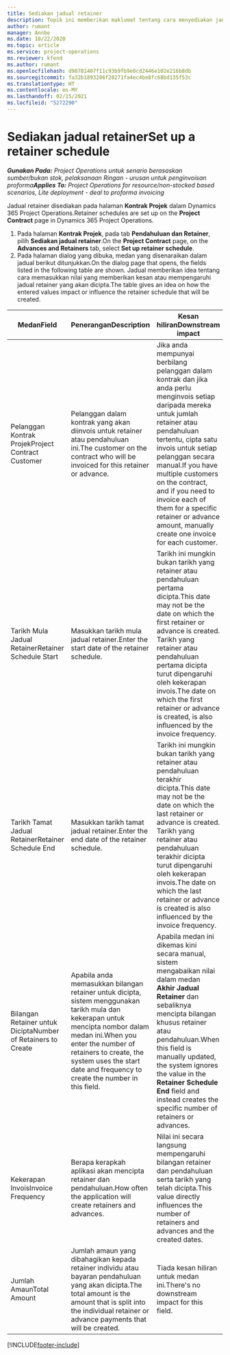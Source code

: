 ```yaml
---
title: Sediakan jadual retainer
description: Topik ini memberikan maklumat tentang cara menyediakan jadual retainer dalam Project Operations.
author: rumant
manager: Annbe
ms.date: 10/22/2020
ms.topic: article
ms.service: project-operations
ms.reviewer: kfend
ms.author: rumant
ms.openlocfilehash: d90781407f11c93b9fb9e0cd2446e102e216b8db
ms.sourcegitcommit: fa32b1893286f20271fa4ec4be8fc68bd135f53c
ms.translationtype: HT
ms.contentlocale: ms-MY
ms.lasthandoff: 02/15/2021
ms.locfileid: "5272290"
---
```

# <a name="set-up-a-retainer-schedule"></a><span data-ttu-id="36ae7-103">Sediakan jadual retainer</span><span class="sxs-lookup"><span data-stu-id="36ae7-103">Set up a retainer schedule</span></span>

<span data-ttu-id="36ae7-104">_**Gunakan Pada:** Project Operations untuk senario berasaskan sumber/bukan stok, pelaksanaan Ringan - urusan untuk penginvoisan proforma_</span><span class="sxs-lookup"><span data-stu-id="36ae7-104">_**Applies To:** Project Operations for resource/non-stocked based scenarios, Lite deployment - deal to proforma invoicing_</span></span>

<span data-ttu-id="36ae7-105">Jadual retainer disediakan pada halaman **Kontrak Projek** dalam Dynamics 365 Project Operations.</span><span class="sxs-lookup"><span data-stu-id="36ae7-105">Retainer schedules are set up on the **Project Contract** page in Dynamics 365 Project Operations.</span></span>

1. <span data-ttu-id="36ae7-106">Pada halaman **Kontrak Projek**, pada tab **Pendahuluan dan Retainer**, pilih **Sediakan jadual retainer**.</span><span class="sxs-lookup"><span data-stu-id="36ae7-106">On the **Project Contract** page, on the **Advances and Retainers** tab, select **Set up retainer schedule**.</span></span>
2. <span data-ttu-id="36ae7-107">Pada halaman dialog yang dibuka, medan yang disenaraikan dalam jadual berikut ditunjukkan.</span><span class="sxs-lookup"><span data-stu-id="36ae7-107">On the dialog page that opens, the fields listed in the following table are shown.</span></span> <span data-ttu-id="36ae7-108">Jadual memberikan idea tentang cara memasukkan nilai yang memberikan kesan atau mempengaruhi jadual retainer yang akan dicipta.</span><span class="sxs-lookup"><span data-stu-id="36ae7-108">The table gives an idea on how the entered values impact or influence the retainer schedule that will be created.</span></span>

| <span data-ttu-id="36ae7-109">Medan</span><span class="sxs-lookup"><span data-stu-id="36ae7-109">Field</span></span> | <span data-ttu-id="36ae7-110">Penerangan</span><span class="sxs-lookup"><span data-stu-id="36ae7-110">Description</span></span> | <span data-ttu-id="36ae7-111">Kesan hiliran</span><span class="sxs-lookup"><span data-stu-id="36ae7-111">Downstream impact</span></span> |
| --- | --- | --- |
| <span data-ttu-id="36ae7-112">Pelanggan Kontrak Projek</span><span class="sxs-lookup"><span data-stu-id="36ae7-112">Project Contract Customer</span></span> | <span data-ttu-id="36ae7-113">Pelanggan dalam kontrak yang akan diinvois untuk retainer atau pendahuluan ini.</span><span class="sxs-lookup"><span data-stu-id="36ae7-113">The customer on the contract who will be invoiced for this retainer or advance.</span></span> | <span data-ttu-id="36ae7-114">Jika anda mempunyai berbilang pelanggan dalam kontrak dan jika anda perlu menginvois setiap daripada mereka untuk jumlah retainer atau pendahuluan tertentu, cipta satu invois untuk setiap pelanggan secara manual.</span><span class="sxs-lookup"><span data-stu-id="36ae7-114">If you have multiple customers on the contract, and if you need to invoice each of them for a specific retainer or advance amount, manually create one invoice for each customer.</span></span> |
| <span data-ttu-id="36ae7-115">Tarikh Mula Jadual Retainer</span><span class="sxs-lookup"><span data-stu-id="36ae7-115">Retainer Schedule Start</span></span> | <span data-ttu-id="36ae7-116">Masukkan tarikh mula jadual retainer.</span><span class="sxs-lookup"><span data-stu-id="36ae7-116">Enter the start date of the retainer schedule.</span></span> | <span data-ttu-id="36ae7-117">Tarikh ini mungkin bukan tarikh yang retainer atau pendahuluan pertama dicipta.</span><span class="sxs-lookup"><span data-stu-id="36ae7-117">This date may not be the date on which the first retainer or advance is created.</span></span> <span data-ttu-id="36ae7-118">Tarikh yang retainer atau pendahuluan pertama dicipta turut dipengaruhi oleh kekerapan invois.</span><span class="sxs-lookup"><span data-stu-id="36ae7-118">The date on which the first retainer or advance is created, is also influenced by the invoice frequency.</span></span> |
| <span data-ttu-id="36ae7-119">Tarikh Tamat Jadual Retainer</span><span class="sxs-lookup"><span data-stu-id="36ae7-119">Retainer Schedule End</span></span> | <span data-ttu-id="36ae7-120">Masukkan tarikh tamat jadual retainer.</span><span class="sxs-lookup"><span data-stu-id="36ae7-120">Enter the end date of the retainer schedule.</span></span> | <span data-ttu-id="36ae7-121">Tarikh ini mungkin bukan tarikh yang retainer atau pendahuluan terakhir dicipta.</span><span class="sxs-lookup"><span data-stu-id="36ae7-121">This date may not be the date on which the last retainer or advance is created.</span></span> <span data-ttu-id="36ae7-122">Tarikh yang retainer atau pendahuluan terakhir dicipta turut dipengaruhi oleh kekerapan invois.</span><span class="sxs-lookup"><span data-stu-id="36ae7-122">The date on which the last retainer or advance is created is also influenced by the invoice frequency.</span></span> |
| <span data-ttu-id="36ae7-123">Bilangan Retainer untuk Dicipta</span><span class="sxs-lookup"><span data-stu-id="36ae7-123">Number of Retainers to Create</span></span> | <span data-ttu-id="36ae7-124">Apabila anda memasukkan bilangan retainer untuk dicipta, sistem menggunakan tarikh mula dan kekerapan untuk mencipta nombor dalam medan ini.</span><span class="sxs-lookup"><span data-stu-id="36ae7-124">When you enter the number of retainers to create, the system uses the start date and frequency to create the number in this field.</span></span> | <span data-ttu-id="36ae7-125">Apabila medan ini dikemas kini secara manual, sistem mengabaikan nilai dalam medan **Akhir Jadual Retainer** dan sebaliknya mencipta bilangan khusus retainer atau pendahuluan.</span><span class="sxs-lookup"><span data-stu-id="36ae7-125">When this field is manually updated, the system ignores the value in the **Retainer Schedule End** field and instead creates the specific number of retainers or advances.</span></span> |
| <span data-ttu-id="36ae7-126">Kekerapan Invois</span><span class="sxs-lookup"><span data-stu-id="36ae7-126">Invoice Frequency</span></span> | <span data-ttu-id="36ae7-127">Berapa kerapkah aplikasi akan mencipta retainer dan pendahuluan.</span><span class="sxs-lookup"><span data-stu-id="36ae7-127">How often the application will create retainers and advances.</span></span> | <span data-ttu-id="36ae7-128">Nilai ini secara langsung mempengaruhi bilangan retainer dan pendahuluan serta tarikh yang telah dicipta.</span><span class="sxs-lookup"><span data-stu-id="36ae7-128">This value directly influences the number of retainers and advances and the created dates.</span></span> |
| <span data-ttu-id="36ae7-129">Jumlah Amaun</span><span class="sxs-lookup"><span data-stu-id="36ae7-129">Total Amount</span></span> | <span data-ttu-id="36ae7-130">Jumlah amaun yang dibahagikan kepada retainer individu atau bayaran pendahuluan yang akan dicipta.</span><span class="sxs-lookup"><span data-stu-id="36ae7-130">The total amount is the amount that is split into the individual retainer or advance payments that will be created.</span></span> | <span data-ttu-id="36ae7-131">Tiada kesan hiliran untuk medan ini.</span><span class="sxs-lookup"><span data-stu-id="36ae7-131">There's no downstream impact for this field.</span></span> |


[!INCLUDE[footer-include](../../includes/footer-banner.md)]